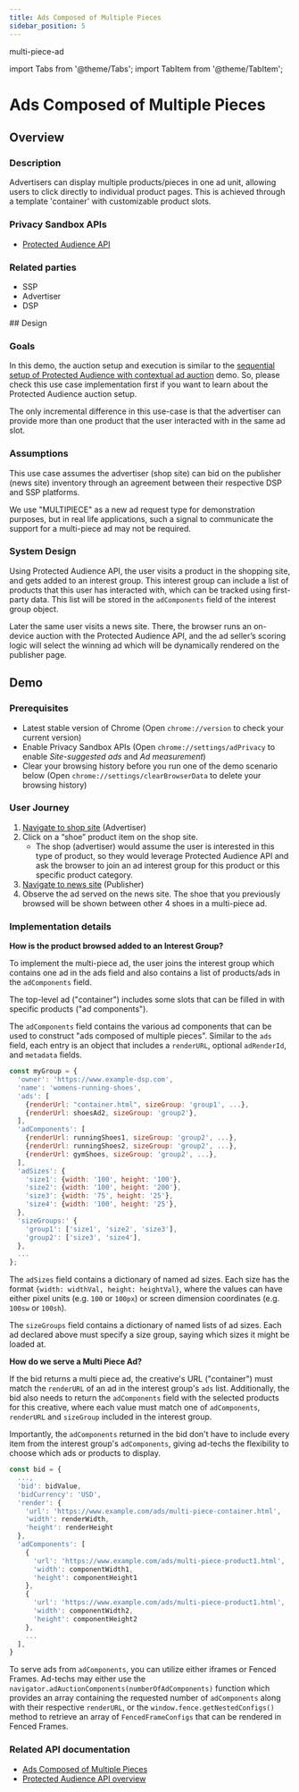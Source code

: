 ```yaml
---
title: Ads Composed of Multiple Pieces
sidebar_position: 5
---
```


multi-piece-ad

import Tabs from '@theme/Tabs'; import TabItem from '@theme/TabItem';

# Ads Composed of Multiple Pieces

<Tabs>
<TabItem value="overview" label="Overview" default>

## Overview

### Description

Advertisers can display multiple products/pieces in one ad unit, allowing users to click directly to individual product pages. This is achieved
through a template 'container' with customizable product slots.

### Privacy Sandbox APIs

- [Protected Audience API](https://developer.chrome.com/docs/privacy-sandbox/protected-audience/)

### Related parties

- SSP
- Advertiser
- DSP

</TabItem>
<TabItem value="design" label="Design">
## Design

### Goals

In this demo, the auction setup and execution is similar to the
[sequential setup of Protected Audience with contextual ad auction](https://privacy-sandbox-demos.dev/docs/demos/sequential-auction-setup/) demo. So,
please check this use case implementation first if you want to learn about the Protected Audience auction setup.

The only incremental difference in this use-case is that the advertiser can provide more than one product that the user interacted with in the same ad
slot.

### Assumptions​

This use case assumes the advertiser (shop site) can bid on the publisher (news site) inventory through an agreement between their respective DSP and
SSP platforms.

We use "MULTIPIECE" as a new ad request type for demonstration purposes, but in real life applications, such a signal to communicate the support for a
multi-piece ad may not be required.

### System Design

Using Protected Audience API, the user visits a product in the shopping site, and gets added to an interest group. This interest group can include a
list of products that this user has interacted with, which can be tracked using first-party data. This list will be stored in the `adComponents` field
of the interest group object.

Later the same user visits a news site. There, the browser runs an on-device auction with the Protected Audience API, and the ad seller’s scoring
logic will select the winning ad which will be dynamically rendered on the publisher page.

</TabItem>

<TabItem value="demo" label="Demo">

## Demo

### Prerequisites

- Latest stable version of Chrome (Open `chrome://version` to check your current version)
- Enable Privacy Sandbox APIs (Open `chrome://settings/adPrivacy` to enable _Site-suggested ads_ and _Ad measurement_)
- Clear your browsing history before you run one of the demo scenario below (Open `chrome://settings/clearBrowserData` to delete your browsing
  history)

### User Journey

1. [Navigate to shop site](https://privacy-sandbox-demos-shop.dev/) (Advertiser)
2. Click on a “shoe” product item on the shop site.
   - The shop (advertiser) would assume the user is interested in this type of product, so they would leverage Protected Audience API and ask the
     browser to join an ad interest group for this product or this specific product category.
3. [Navigate to news site](https://privacy-sandbox-demos-news.dev/pa-iframe-multi-piece-ad) (Publisher)
4. Observe the ad served on the news site. The shoe that you previously browsed will be shown between other 4 shoes in a multi-piece ad.

### Implementation details

**How is the product browsed added to an Interest Group?**

To implement the multi-piece ad, the user joins the interest group which contains one ad in the ads field and also contains a list of products/ads in
the `adComponents` field.

The top-level ad ("container") includes some slots that can be filled in with specific products ("ad components").

The `adComponents` field contains the various ad components that can be used to construct "ads composed of multiple pieces". Similar to the `ads`
field, each entry is an object that includes a `renderURL`, optional `adRenderId`, and `metadata` fields.

```javascript
const myGroup = {
  'owner': 'https://www.example-dsp.com',
  'name': 'womens-running-shoes',
  'ads': [
    {renderUrl: "container.html", sizeGroup: 'group1', ...},
    {renderUrl: shoesAd2, sizeGroup: 'group2'},
  ],
  'adComponents': [
    {renderUrl: runningShoes1, sizeGroup: 'group2', ...},
    {renderUrl: runningShoes2, sizeGroup: 'group2', ...},
    {renderUrl: gymShoes, sizeGroup: 'group2', ...},
  ],
  'adSizes': {
    'size1': {width: '100', height: '100'},
    'size2': {width: '100', height: '200'},
    'size3': {width: '75', height: '25'},
    'size4': {width: '100', height: '25'},
  },
  'sizeGroups:' {
    'group1': ['size1', 'size2', 'size3'],
    'group2': ['size3', 'size4'],
  },
  ...
};
```

The `adSizes` field contains a dictionary of named ad sizes. Each size has the format `{width: widthVal, height: heightVal}`, where the values can
have either pixel units (e.g. `100` or `100px`) or screen dimension coordinates (e.g. `100sw` or `100sh`).

The `sizeGroups` field contains a dictionary of named lists of ad sizes. Each ad declared above must specify a size group, saying which sizes it might
be loaded at.

**How do we serve a Multi Piece Ad?**

If the bid returns a multi piece ad, the creative's URL ("container") must match the `renderURL` of an ad in the interest group's `ads` list.
Additionally, the bid also needs to return the `adComponents` field with the selected products for this creative, where each value must match one of
`adComponents`, `renderURL` and `sizeGroup` included in the interest group.

Importantly, the `adComponents` returned in the bid don't have to include every item from the interest group's `adComponents`, giving ad-techs the
flexibility to choose which ads or products to display.

```javascript
const bid = {
  ...,
  'bid': bidValue,
  'bidCurrency': 'USD',
  'render': {
    'url': 'https://www.example.com/ads/multi-piece-container.html',
    'width': renderWidth,
    'height': renderHeight
  },
  'adComponents': [
    {
      'url': 'https://www.example.com/ads/multi-piece-product1.html',
      'width': componentWidth1,
      'height': componentHeight1
    },
    {
      'url': 'https://www.example.com/ads/multi-piece-product1.html',
      'width': componentWidth2,
      'height': componentHeight2
    },
    ...
  ],
}
```

To serve ads from `adComponents`, you can utilize either iframes or Fenced Frames. Ad-techs may either use the
`navigator.adAuctionComponents(numberOfAdComponents)` function which provides an array containing the requested number of `adComponents` along with
their respective `renderURL`, or the `window.fence.getNestedConfigs()` method to retrieve an array of `FencedFrameConfigs` that can be rendered in
Fenced Frames.

### Related API documentation

- [Ads Composed of Multiple Pieces](https://github.com/WICG/turtledove/blob/main/FLEDGE.md#34-ads-composed-of-multiple-pieces)
- [Protected Audience API overview](https://privacysandbox.google.com/private-advertising/protected-audience)

</TabItem>

</Tabs>
